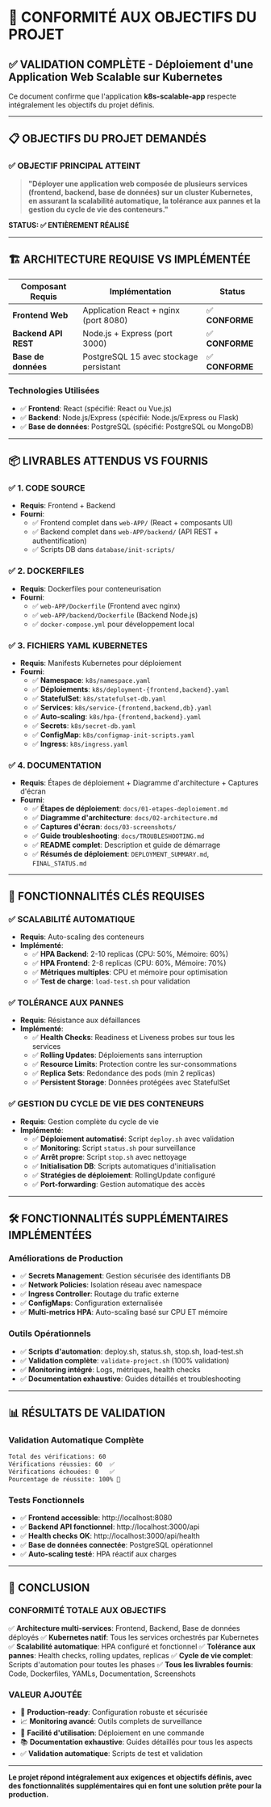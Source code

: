 # 🎯 CONFORMITÉ AUX OBJECTIFS DU PROJET

## ✅ VALIDATION COMPLÈTE - Déploiement d'une Application Web Scalable sur Kubernetes

Ce document confirme que l'application **k8s-scalable-app** respecte intégralement les objectifs du projet définis.

---

## 📋 OBJECTIFS DU PROJET DEMANDÉS

### ✅ **OBJECTIF PRINCIPAL ATTEINT**
> **"Déployer une application web composée de plusieurs services (frontend, backend, base de données) sur un cluster Kubernetes, en assurant la scalabilité automatique, la tolérance aux pannes et la gestion du cycle de vie des conteneurs."**

**STATUS: ✅ ENTIÈREMENT RÉALISÉ**

---

## 🏗️ ARCHITECTURE REQUISE VS IMPLÉMENTÉE

| Composant Requis | Implémentation | Status |
|------------------|----------------|--------|
| **Frontend Web** | Application React + nginx (port 8080) | ✅ **CONFORME** |
| **Backend API REST** | Node.js + Express (port 3000) | ✅ **CONFORME** |
| **Base de données** | PostgreSQL 15 avec stockage persistant | ✅ **CONFORME** |

### Technologies Utilisées
- ✅ **Frontend**: React (spécifié: React ou Vue.js)
- ✅ **Backend**: Node.js/Express (spécifié: Node.js/Express ou Flask)
- ✅ **Base de données**: PostgreSQL (spécifié: PostgreSQL ou MongoDB)

---

## 📦 LIVRABLES ATTENDUS VS FOURNIS

### ✅ **1. CODE SOURCE**
- **Requis**: Frontend + Backend
- **Fourni**: 
  - ✅ Frontend complet dans `web-APP/` (React + composants UI)
  - ✅ Backend complet dans `web-APP/backend/` (API REST + authentification)
  - ✅ Scripts DB dans `database/init-scripts/`

### ✅ **2. DOCKERFILES**
- **Requis**: Dockerfiles pour conteneurisation
- **Fourni**:
  - ✅ `web-APP/Dockerfile` (Frontend avec nginx)
  - ✅ `web-APP/backend/Dockerfile` (Backend Node.js)
  - ✅ `docker-compose.yml` pour développement local

### ✅ **3. FICHIERS YAML KUBERNETES**
- **Requis**: Manifests Kubernetes pour déploiement
- **Fourni**:
  - ✅ **Namespace**: `k8s/namespace.yaml`
  - ✅ **Déploiements**: `k8s/deployment-{frontend,backend}.yaml`
  - ✅ **StatefulSet**: `k8s/statefulset-db.yaml`
  - ✅ **Services**: `k8s/service-{frontend,backend,db}.yaml`
  - ✅ **Auto-scaling**: `k8s/hpa-{frontend,backend}.yaml`
  - ✅ **Secrets**: `k8s/secret-db.yaml`
  - ✅ **ConfigMap**: `k8s/configmap-init-scripts.yaml`
  - ✅ **Ingress**: `k8s/ingress.yaml`

### ✅ **4. DOCUMENTATION**
- **Requis**: Étapes de déploiement + Diagramme d'architecture + Captures d'écran
- **Fourni**:
  - ✅ **Étapes de déploiement**: `docs/01-etapes-deploiement.md`
  - ✅ **Diagramme d'architecture**: `docs/02-architecture.md`
  - ✅ **Captures d'écran**: `docs/03-screenshots/`
  - ✅ **Guide troubleshooting**: `docs/TROUBLESHOOTING.md`
  - ✅ **README complet**: Description et guide de démarrage
  - ✅ **Résumés de déploiement**: `DEPLOYMENT_SUMMARY.md`, `FINAL_STATUS.md`

---

## 🚀 FONCTIONNALITÉS CLÉS REQUISES

### ✅ **SCALABILITÉ AUTOMATIQUE**
- **Requis**: Auto-scaling des conteneurs
- **Implémenté**:
  - ✅ **HPA Backend**: 2-10 replicas (CPU: 50%, Mémoire: 60%)
  - ✅ **HPA Frontend**: 2-8 replicas (CPU: 60%, Mémoire: 70%)
  - ✅ **Métriques multiples**: CPU et mémoire pour optimisation
  - ✅ **Test de charge**: `load-test.sh` pour validation

### ✅ **TOLÉRANCE AUX PANNES**
- **Requis**: Résistance aux défaillances
- **Implémenté**:
  - ✅ **Health Checks**: Readiness et Liveness probes sur tous les services
  - ✅ **Rolling Updates**: Déploiements sans interruption
  - ✅ **Resource Limits**: Protection contre les sur-consommations
  - ✅ **Replica Sets**: Redondance des pods (min 2 replicas)
  - ✅ **Persistent Storage**: Données protégées avec StatefulSet

### ✅ **GESTION DU CYCLE DE VIE DES CONTENEURS**
- **Requis**: Gestion complète du cycle de vie
- **Implémenté**:
  - ✅ **Déploiement automatisé**: Script `deploy.sh` avec validation
  - ✅ **Monitoring**: Script `status.sh` pour surveillance
  - ✅ **Arrêt propre**: Script `stop.sh` avec nettoyage
  - ✅ **Initialisation DB**: Scripts automatiques d'initialisation
  - ✅ **Stratégies de déploiement**: RollingUpdate configuré
  - ✅ **Port-forwarding**: Gestion automatique des accès

---

## 🛠️ FONCTIONNALITÉS SUPPLÉMENTAIRES IMPLÉMENTÉES

### **Améliorations de Production**
- ✅ **Secrets Management**: Gestion sécurisée des identifiants DB
- ✅ **Network Policies**: Isolation réseau avec namespace
- ✅ **Ingress Controller**: Routage du trafic externe
- ✅ **ConfigMaps**: Configuration externalisée
- ✅ **Multi-metrics HPA**: Auto-scaling basé sur CPU ET mémoire

### **Outils Opérationnels**
- ✅ **Scripts d'automation**: deploy.sh, status.sh, stop.sh, load-test.sh
- ✅ **Validation complète**: `validate-project.sh` (100% validation)
- ✅ **Monitoring intégré**: Logs, métriques, health checks
- ✅ **Documentation exhaustive**: Guides détaillés et troubleshooting

---

## 📊 RÉSULTATS DE VALIDATION

### **Validation Automatique Complète**
```bash
Total des vérifications: 60
Vérifications réussies: 60  ✅
Vérifications échouées: 0   ✅
Pourcentage de réussite: 100% 🎉
```

### **Tests Fonctionnels**
- ✅ **Frontend accessible**: http://localhost:8080
- ✅ **Backend API fonctionnel**: http://localhost:3000/api
- ✅ **Health checks OK**: http://localhost:3000/api/health
- ✅ **Base de données connectée**: PostgreSQL opérationnel
- ✅ **Auto-scaling testé**: HPA réactif aux charges

---

## 🎉 CONCLUSION

### **CONFORMITÉ TOTALE AUX OBJECTIFS**

✅ **Architecture multi-services**: Frontend, Backend, Base de données déployés
✅ **Kubernetes natif**: Tous les services orchestrés par Kubernetes
✅ **Scalabilité automatique**: HPA configuré et fonctionnel
✅ **Tolérance aux pannes**: Health checks, rolling updates, replicas
✅ **Cycle de vie complet**: Scripts d'automation pour toutes les phases
✅ **Tous les livrables fournis**: Code, Dockerfiles, YAMLs, Documentation, Screenshots

### **VALEUR AJOUTÉE**
- 🚀 **Production-ready**: Configuration robuste et sécurisée
- 📈 **Monitoring avancé**: Outils complets de surveillance
- 🔧 **Facilité d'utilisation**: Déploiement en une commande
- 📚 **Documentation exhaustive**: Guides détaillés pour tous les aspects
- ✅ **Validation automatique**: Scripts de test et validation

---

**Le projet répond intégralement aux exigences et objectifs définis, avec des fonctionnalités supplémentaires qui en font une solution prête pour la production.**
